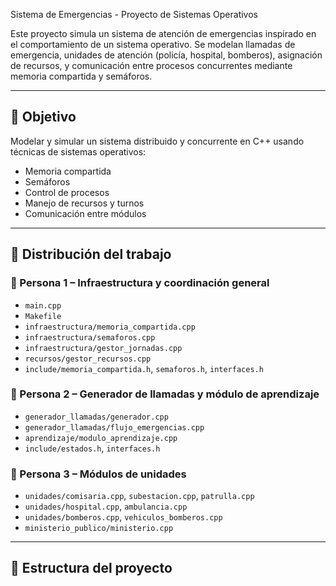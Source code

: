  Sistema de Emergencias - Proyecto de Sistemas Operativos

Este proyecto simula un sistema de atención de emergencias inspirado en el comportamiento de un sistema operativo. Se modelan llamadas de emergencia, unidades de atención (policía, hospital, bomberos), asignación de recursos, y comunicación entre procesos concurrentes mediante memoria compartida y semáforos.

---

## 🧠 Objetivo
Modelar y simular un sistema distribuido y concurrente en C++ usando técnicas de sistemas operativos:
- Memoria compartida
- Semáforos
- Control de procesos
- Manejo de recursos y turnos
- Comunicación entre módulos

---

## 👥 Distribución del trabajo

### 👤 Persona 1 – Infraestructura y coordinación general
- `main.cpp`
- `Makefile`
- `infraestructura/memoria_compartida.cpp`
- `infraestructura/semaforos.cpp`
- `infraestructura/gestor_jornadas.cpp`
- `recursos/gestor_recursos.cpp`
- `include/memoria_compartida.h`, `semaforos.h`, `interfaces.h`

### 👤 Persona 2 – Generador de llamadas y módulo de aprendizaje
- `generador_llamadas/generador.cpp`
- `generador_llamadas/flujo_emergencias.cpp`
- `aprendizaje/modulo_aprendizaje.cpp`
- `include/estados.h`, `interfaces.h`

### 👤 Persona 3 – Módulos de unidades
- `unidades/comisaria.cpp`, `subestacion.cpp`, `patrulla.cpp`
- `unidades/hospital.cpp`, `ambulancia.cpp`
- `unidades/bomberos.cpp`, `vehiculos_bomberos.cpp`
- `ministerio_publico/ministerio.cpp`

---

## 📁 Estructura del proyecto

